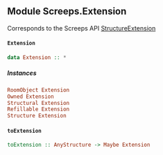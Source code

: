 ## Module Screeps.Extension

Corresponds to the Screeps API [StructureExtension](http://support.screeps.com/hc/en-us/articles/207711949-StructureExtension)

#### `Extension`

``` purescript
data Extension :: *
```

##### Instances
``` purescript
RoomObject Extension
Owned Extension
Structural Extension
Refillable Extension
Structure Extension
```

#### `toExtension`

``` purescript
toExtension :: AnyStructure -> Maybe Extension
```


